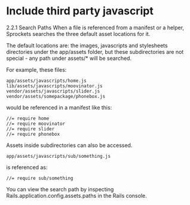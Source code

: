 # Include third party javascript
2.2.1 Search Paths
When a file is referenced from a manifest or a helper, Sprockets searches the three default asset locations for it.

The default locations are: the images, javascripts and stylesheets directories under the app/assets folder, but these subdirectories are not special - any path under assets/* will be searched.

For example, these files:

```
app/assets/javascripts/home.js
lib/assets/javascripts/moovinator.js
vendor/assets/javascripts/slider.js
vendor/assets/somepackage/phonebox.js
```
would be referenced in a manifest like this:

```
//= require home
//= require moovinator
//= require slider
//= require phonebox
```
Assets inside subdirectories can also be accessed.
```
app/assets/javascripts/sub/something.js
```
is referenced as:
```
//= require sub/something
```
You can view the search path by inspecting Rails.application.config.assets.paths in the Rails console.